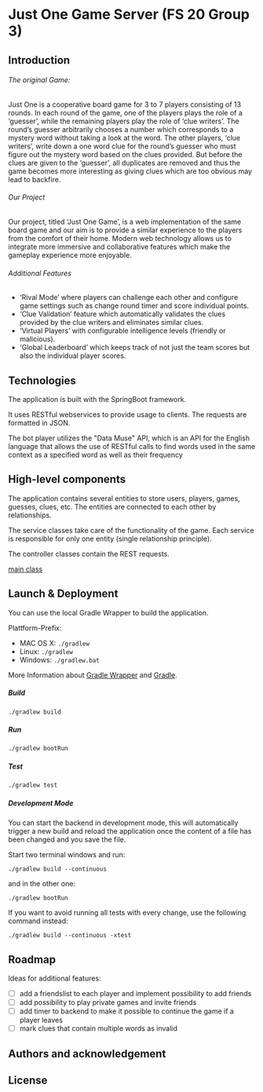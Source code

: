 # Just One Game Server (FS 20 Group 3)

## Introduction

###### The original Game:
Just One is a cooperative board game for 3 to 7 players consisting of 13 rounds. In each round of the game, one of the players plays the role of a ‘guesser’, while the remaining players play the role of ‘clue writers’. The round’s guesser arbitrarily chooses a number which corresponds to a mystery word without taking a look at the word. The other players, ‘clue writers’, write down a one word clue for the round’s guesser who must figure out the mystery word based on the clues provided. But before the clues are given to the ‘guesser’, all duplicates are removed and thus the game becomes more interesting as giving clues which are too obvious may lead to backfire.

###### Our Project
Our project, titled ‘Just One Game’, is a web implementation of the same board game and our aim is to provide a similar experience to the players from the comfort of their home. Modern web technology allows us to integrate more immersive and collaborative features which make the gameplay experience more enjoyable.

###### Additional Features
- ‘Rival Mode’ where players can challenge each other and configure game settings such as change round timer and score individual points.
- ‘Clue Validation’ feature which automatically validates the clues provided by the clue writers and eliminates similar clues.
- ‘Virtual Players’ with configurable intelligence levels (friendly or malicious).
- ‘Global Leaderboard’ which keeps track of not just the team scores but also the individual player scores.
## Technologies

The application is built with the SpringBoot framework.

It uses RESTful webservices to provide usage to clients. The requests are formatted in JSON.

The bot player utilizes the "Data Muse" API, which is an API for the English language that allows the use of RESTful calls to find words used in the same context as a specified word as well as their frequency

## High-level components

The application contains several entities to store users, players, games, guesses, clues, etc. The entities are connected to each other by relationships.

The service classes take care of the functionality of the game. Each service is responsible for only one entity (single relationship principle).

The controller classes contain the REST requests. 

[main class](src/main/java/ch/uzh/ifi/seal/soprafs20/Application.java)

## Launch & Deployment

You can use the local Gradle Wrapper to build the application.

Plattform-Prefix:

-   MAC OS X: `./gradlew`
-   Linux: `./gradlew`
-   Windows: `./gradlew.bat`

More Information about [Gradle Wrapper](https://docs.gradle.org/current/userguide/gradle_wrapper.html) and [Gradle](https://gradle.org/docs/).

##### Build

```bash
./gradlew build
```

##### Run

```bash
./gradlew bootRun
```

##### Test

```bash
./gradlew test
```

##### Development Mode

You can start the backend in development mode, this will automatically trigger a new build and reload the application
once the content of a file has been changed and you save the file.

Start two terminal windows and run:

`./gradlew build --continuous`

and in the other one:

`./gradlew bootRun`

If you want to avoid running all tests with every change, use the following command instead:

`./gradlew build --continuous -xtest`


## Roadmap

Ideas for additional features:

- [ ] add a friendslist to each player and implement possibility to add friends
- [ ] add possibility to play private games and invite friends
- [ ] add timer to backend to make it possible to continue the game if a player leaves
- [ ] mark clues that contain multiple words as invalid

## Authors and acknowledgement


## License